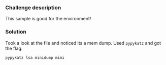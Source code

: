 ### Challenge description

This sample is good for the environment! 

### Solution

Took a look at the file and noticed its a mem dump. Used `pypykatz` and got the flag.

```
pypykatz lsa minidump mimi
```

